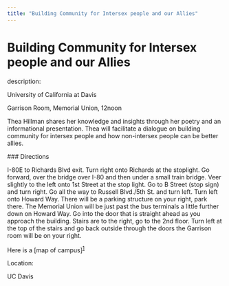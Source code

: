 ```yaml
---
title: "Building Community for Intersex people and our Allies"
---
```


# Building Community for Intersex people and our Allies

<p>description:  </p>



<p>University of California at Davis  </p>

<p>Garrison Room, Memorial Union, 12noon</p>





<p>Thea Hillman shares her knowledge and insights through her poetry and an informational presentation. Thea will facilitate a dialogue on building community for intersex people and how non-intersex people can be better allies.</p>





<p>### Directions</p>





<p>I-80E to Richards Blvd exit. Turn right onto Richards at the stoplight. Go forward, over the bridge over I-80 and then under a small train bridge. Veer slightly to the left onto 1st Street at the stop light. Go to B Street (stop sign) and turn right. Go all the way to Russell Blvd./5th St. and turn left. Turn left onto Howard Way. There will be a parking structure on your right, park there. The Memorial Union will be just past the bus terminals a little further down on Howard Way. Go into the door that is straight ahead as you approach the building. Stairs are to the right, go to the 2nd floor. Turn left at the top of the stairs and go back outside through the doors the Garrison room will be on your right.</p>





<p>Here is a [map of campus]<sup class="footnote" id="fnrev18801023675d88eb49a3b9d-1"><a href="#fn18801023675d88eb49a3b9d-1">1</a></sup></p>








<p>Location:  </p>

<p>UC Davis</p>

 [1]: http://www.cevs.ucdavis.edu/vs_pages/vtour/maps/map_overview.htm